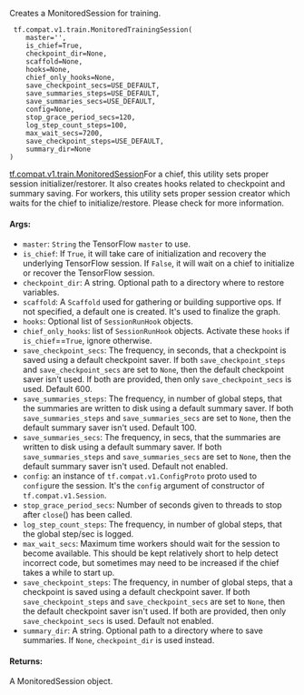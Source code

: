
Creates a MonitoredSession for training.

```
 tf.compat.v1.train.MonitoredTrainingSession(
    master='',
    is_chief=True,
    checkpoint_dir=None,
    scaffold=None,
    hooks=None,
    chief_only_hooks=None,
    save_checkpoint_secs=USE_DEFAULT,
    save_summaries_steps=USE_DEFAULT,
    save_summaries_secs=USE_DEFAULT,
    config=None,
    stop_grace_period_secs=120,
    log_step_count_steps=100,
    max_wait_secs=7200,
    save_checkpoint_steps=USE_DEFAULT,
    summary_dir=None
)
```
[tf.compat.v1.train.MonitoredSession](https://www.tensorflow.org/api_docs/python/tf/compat/v1/train/MonitoredSession)For a chief, this utility sets proper session initializer/restorer. It also creates hooks related to checkpoint and summary saving. For workers, this utility sets proper session creator which waits for the chief to initialize/restore. Please check  for more information.

#### Args:
- `master`: `String` the TensorFlow `master` to use.
- `is_chief`: If `True`, it will take care of initialization and recovery the underlying TensorFlow session. If `False`, it will wait on a chief to initialize or recover the TensorFlow session.
- `checkpoint_dir`: A string. Optional path to a directory where to restore variables.
- `scaffold`: A `Scaffold` used for gathering or building supportive ops. If not specified, a default one is created. It's used to finalize the graph.
- `hooks`: Optional list of `SessionRunHook` objects.
- `chief_only_hooks`: list of `SessionRunHook` objects. Activate these `hooks` if `is_chief`==`True`, ignore otherwise.
- `save_checkpoint_secs`: The frequency, in seconds, that a checkpoint is saved using a default checkpoint saver. If both `save_checkpoint_steps` and `save_checkpoint_secs` are set to `None`, then the default checkpoint saver isn't used. If both are provided, then only `save_checkpoint_secs` is used. Default 600.
- `save_summaries_steps`: The frequency, in number of global steps, that the summaries are written to disk using a default summary saver. If both `save_summaries_steps` and `save_summaries_secs` are set to `None`, then the default summary saver isn't used. Default 100.
- `save_summaries_secs`: The frequency, in secs, that the summaries are written to disk using a default summary saver. If both `save_summaries_steps` and `save_summaries_secs` are set to `None`, then the default summary saver isn't used. Default not enabled.
- `config`: an instance of `tf.compat.v1.ConfigProto` proto used to `config`ure the session. It's the `config` argument of constructor of `tf.compat.v1.Session`.
- `stop_grace_period_secs`: Number of seconds given to threads to stop after `close`() has been called.
- `log_step_count_steps`: The frequency, in number of global steps, that the global step/sec is logged.
- `max_wait_secs`: Maximum time workers should wait for the session to become available. This should be kept relatively short to help detect incorrect code, but sometimes may need to be increased if the chief takes a while to start up.
- `save_checkpoint_steps`: The frequency, in number of global steps, that a checkpoint is saved using a default checkpoint saver. If both `save_checkpoint_steps` and `save_checkpoint_secs` are set to `None`, then the default checkpoint saver isn't used. If both are provided, then only `save_checkpoint_secs` is used. Default not enabled.
- `summary_dir`: A string. Optional path to a directory where to save summaries. If `None`, `checkpoint_dir` is used instead.
#### Returns:

A MonitoredSession object.
